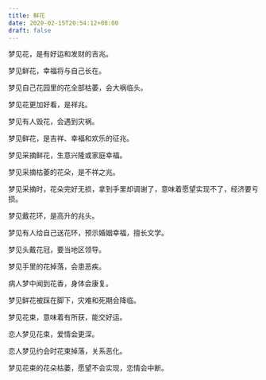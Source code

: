 ```yaml
---
title: 鲜花
date: 2020-02-15T20:54:12+08:00
draft: false
---
```


梦见花，是有好运和发财的吉兆。

梦见鲜花，幸福将与自己长在。

梦见自己花园里的花全部枯萎，会大祸临头。

梦见花更加好看，是祥兆。

梦见有人毁花，会遇到灾祸。

梦见鲜花，是吉祥、幸福和欢乐的征兆。

梦见采摘鲜花，生意兴隆或家庭幸福。

梦见采摘枯萎的花朵，是不祥之兆。

梦见采摘时，花朵完好无损，拿到手里却调谢了，意味着愿望实现不了，经济要亏损。

梦见戴花环，是高升的兆头。

梦见有人给自己送花环，预示婚姻幸福，擅长文学。

梦见头戴花冠，要当地区领导。

梦见手里的花掉落，会患恶疾。

病人梦中闻到花香，身体会康复。

梦见鲜花被踩在脚下，灾难和死期会降临。

梦见花束，意味着有所获，能交好运。

恋人梦见花束，爱情会更深。

恋人梦见约会时花束掉落，关系恶化。

梦见花束的花朵枯萎，愿望不会实现，恋情会中断。